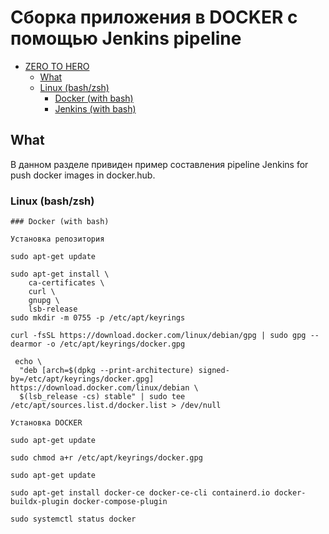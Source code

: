 # Сборка приложения в DOCKER с помощью Jenkins pipeline

 - [ZERO TO HERO](#Сборка-приложения-в-DOCKER-с-помощью-Jenkins-pipline)
   - [What](#what)
   - [Linux (bash/zsh)](#linux-bashzsh)
     - [Docker (with bash)](#Docker-bash)
     - [Jenkins (with bash)](#macos-with-bash)

## What

В данном разделе привиден пример составления pipeline Jenkins for push docker images in docker.hub.



### Linux (bash/zsh)

```
### Docker (with bash)

Установка репозитория

sudo apt-get update

sudo apt-get install \
    ca-certificates \
    curl \
    gnupg \
    lsb-release
sudo mkdir -m 0755 -p /etc/apt/keyrings

curl -fsSL https://download.docker.com/linux/debian/gpg | sudo gpg --dearmor -o /etc/apt/keyrings/docker.gpg

 echo \
  "deb [arch=$(dpkg --print-architecture) signed-by=/etc/apt/keyrings/docker.gpg] https://download.docker.com/linux/debian \
  $(lsb_release -cs) stable" | sudo tee /etc/apt/sources.list.d/docker.list > /dev/null

Установка DOCKER

sudo apt-get update

sudo chmod a+r /etc/apt/keyrings/docker.gpg

sudo apt-get update

sudo apt-get install docker-ce docker-ce-cli containerd.io docker-buildx-plugin docker-compose-plugin

sudo systemctl status docker

```
